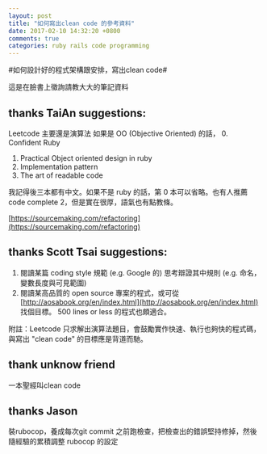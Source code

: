 ```yaml
---
layout: post
title: "如何寫出clean code 的參考資料"
date: 2017-02-10 14:32:20 +0800
comments: true
categories: ruby rails code programming
---
```

#如何設計好的程式架構跟安排，寫出clean code#

這是在臉書上徵詢請教大大的筆記資料
## thanks TaiAn suggestions:
Leetcode 主要還是演算法
如果是 OO (Objective Oriented) 的話，
0. Confident Ruby
1. Practical Object oriented design in ruby
2. Implementation pattern
3. The art of readable code

我記得後三本都有中文。如果不是 ruby 的話，第 0 本可以省略。也有人推薦 code complete 2，但是實在很厚，語氣也有點教條。

[https://sourcemaking.com/refactoring](https://sourcemaking.com/refactoring)

## thanks Scott Tsai suggestions:
1. 閱讀某篇 coding style 規範 (e.g. Google 的) 思考辯證其中規則 (e.g. 命名，變數長度與可見範圍)
2. 閱讀某高品質的 open source 專案的程式，或可從 [http://aosabook.org/en/index.html](http://aosabook.org/en/index.html) 找個目標。 500 lines or less 的程式也頗適合。

附註：Leetcode 只求解出演算法題目，會鼓勵實作快速、執行也夠快的程式碼，與寫出 "clean code" 的目標應是背道而馳。


## thank unknow friend
一本聖經叫clean code

## thanks Jason
裝rubocop，養成每次git commit 之前跑檢查，把檢查出的錯誤堅持修掉，然後隨經驗的累積調整 rubocop 的設定
